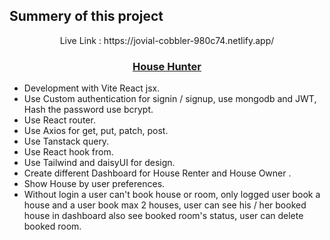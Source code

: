 ## Summery of this project

<p align="center">Live Link : https://jovial-cobbler-980c74.netlify.app/ <p />
  <h3 align="center"><a href="https://jovial-cobbler-980c74.netlify.app/ ">House Hunter</a></h3>
  
  * Development with Vite React jsx.
  * Use Custom authentication for signin / signup, use mongodb and JWT, Hash the password use bcrypt.
  * Use React router.
  * Use Axios for get, put, patch, post.
  * Use Tanstack query.
  * Use React hook from.
  * Use Tailwind and daisyUI for design.
  * Create different Dashboard for House Renter and House Owner .
  * Show House by user preferences.
  * Without login a user can't book house or room, only logged user book a house and a user book max 2 houses, user can see his / her booked house in dashboard also see booked room's status, user can delete booked room.
